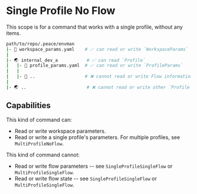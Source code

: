 # Single Profile No Flow

This scope is for a command that works with a single profile, without any items.

```bash
path/to/repo/.peace/envman
|- 📝 workspace_params.yaml    # ✅ can read or write `WorkspaceParams`
|
|- 🌏 internal_dev_a           # ✅ can read `Profile`
|   |- 📝 profile_params.yaml  # ✅ can read or write `ProfileParams`
|   |
|   |- 🌊 ..                   # ❌ cannot read or write Flow information
|
|- 🌏 ..                       # ❌ cannot read or write other `Profile` information
```

## Capabilities

This kind of command can:

* Read or write workspace parameters.
* Read or write a single profile's parameters. For multiple profiles, see
  `MultiProfileNoFlow`.

This kind of command cannot:

* Read or write flow parameters -- see `SingleProfileSingleFlow` or
  `MultiProfileSingleFlow`.
* Read or write flow state -- see `SingleProfileSingleFlow` or
  `MultiProfileSingleFlow`.
